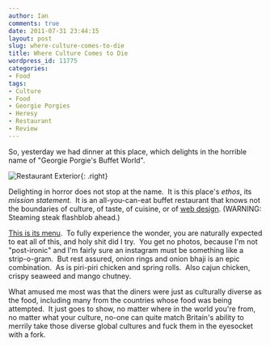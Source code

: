 ```yaml
---
author: Ian
comments: true
date: 2011-07-31 23:44:15
layout: post
slug: where-culture-comes-to-die
title: Where Culture Comes to Die
wordpress_id: 11775
categories:
- Food
tags:
- Culture
- Food
- Georgie Porgies
- Heresy
- Restaurant
- Review
---
```


So, yesterday we had dinner at this place, which delights in the horrible name of "Georgie Porgie's Buffet World".

![Restaurant Exterior](https://files.ianrenton.com/sites/blog/2011/07/georgie.jpg){: .right}

Delighting in horror does not stop at the name.  It is this place's _ethos_, its _mission statement_.  It is an all-you-can-eat buffet restaurant that knows not the boundaries of culture, of taste, of cuisine, or of [web design](http://www.georgieporgiesbuffet.com/). (WARNING: Steaming steak flashblob ahead.)

[This is its menu](http://www.georgieporgiesbuffet.com/buffetmenu.html).  To fully experience the wonder, you are naturally expected to eat all of this, and holy shit did I try.  You get no photos, because I'm not "post-ironic" and I'm fairly sure an instagram must be something like a strip-o-gram.  But rest assured, onion rings and onion bhaji is an epic combination.  As is piri-piri chicken and spring rolls.  Also cajun chicken, crispy seaweed and mango chutney.

What amused me most was that the diners were just as culturally diverse as the food, including many from the countries whose food was being attempted.  It just goes to show, no matter where in the world you're from, no matter what your culture, no-one can quite match Britain's ability to merrily take those diverse global cultures and fuck them in the eyesocket with a fork.
